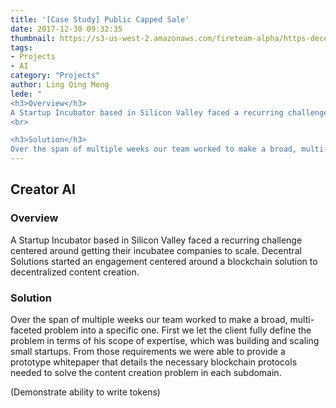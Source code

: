 ```yaml
---
title: '[Case Study] Public Capped Sale'
date: 2017-12-30 09:32:35
thumbnail: https://s3-us-west-2.amazonaws.com/fireteam-alpha/https-decentral-solutions-cdn/casestudy2.png
tags:
- Projects
- AI
category: "Projects"
author: Ling Qing Meng
lede: "
<h3>Overview</h3>
A Startup Incubator based in Silicon Valley faced a recurring challenge centered around getting their incubatee companies to scale. Decentral Solutions started an engagement centered around a blockchain solution to decentralized content creation.
<br>

<h3>Solution</h3>
Over the span of multiple weeks our team worked to make a broad, multi-faceted problem into a specific one. First we let the client fully define the problem in terms of his scope of expertise, which was building and scaling small startups. From those requirements we were able to provide a prototype whitepaper that details the necessary blockchain protocols needed to solve the content creation problem in each subdomain. "
---
```


## Creator AI

### Overview

A Startup Incubator based in Silicon Valley faced a recurring challenge centered around getting their incubatee companies to scale. Decentral Solutions started an engagement centered around a blockchain solution to decentralized content creation.


### Solution
Over the span of multiple weeks our team worked to make a broad, multi-faceted problem into a specific one. First we let the client fully define the problem in terms of his scope of expertise, which was building and scaling small startups. From those requirements we were able to provide a prototype whitepaper that details the necessary blockchain protocols needed to solve the content creation problem in each subdomain. 

(Demonstrate ability to write tokens)

